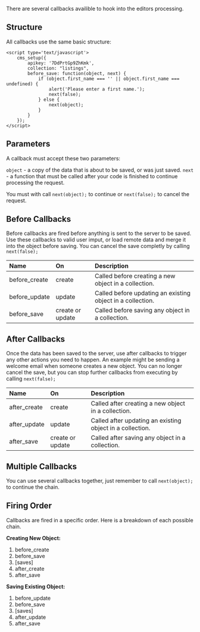 There are several callbacks availible to hook into the editors processing.

## Structure

All callbacks use the same basic structure:

	<script type='text/javascript'>
		cms_setup({
			apikey: '7DdPrtGp9ZhKmk',
			collection: "listings",
			before_save: function(object, next) {
				if (object.first_name === '' || object.first_name === undefined) {
					alert('Please enter a first name.');
					next(false);
				} else {
					next(object);
				}
			}
		});
	</script>

## Parameters

A callback must accept these two parameters:

`object` - a copy of the data that is about to be saved, or was just saved.
`next` - a function that must be called after your code is finished to continue processing the request.

You must with call `next(object);` to continue or `next(false);` to cancel the request.

## Before Callbacks

Before callbacks are fired before anything is sent to the server to be saved. Use these callbacks to valid user imput, or load remote data and merge it into the object before saving. You can cancel the save completly by calling `next(false);`

| Name | On | Description |
| :--- | :--- | :--- |
| before_create | create | Called before creating a new object in a collection. |
| before_update | update | Called before updating an existing object in a collection. |
| before_save | create or update | Called before saving any object in a collection. |

## After Callbacks

Once the data has been saved to the server, use after callbacks to trigger any other actions you need to happen. An example might be sending a welcome email when someone creates a new object. You can no longer cancel the save, but you can stop further callbacks from executing by calling `next(false);`

| Name | On | Description |
| :--- | :--- | :--- |
| after_create | create | Called after creating a new object in a collection. |
| after_update | update | Called after updating an existing object in a collection. |
| after_save | create or update | Called after saving any object in a collection. |

## Multiple Callbacks

You can use several callbacks together, just remember to call `next(object);` to continue the chain.

## Firing Order

Callbacks are fired in a specific order. Here is a breakdown of each possible chain.

**Creating New Object:**

1. before_create
1. before_save
1. [saves]
1. after_create
1. after_save

**Saving Existing Object:**

1. before_update
1. before_save
1. [saves]
1. after_update
1. after_save